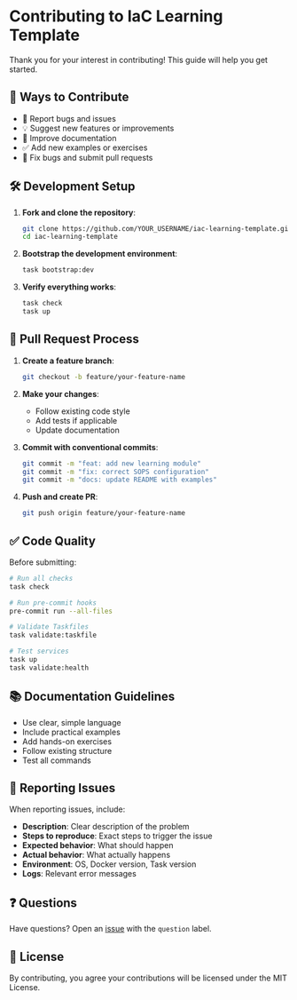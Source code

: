# Contributing to IaC Learning Template

Thank you for your interest in contributing! This guide will help you get started.

## 🎯 Ways to Contribute

- 🐛 Report bugs and issues
- 💡 Suggest new features or improvements
- 📝 Improve documentation
- ✅ Add new examples or exercises
- 🔧 Fix bugs and submit pull requests

## 🛠️ Development Setup

1. **Fork and clone the repository**:
   ```bash
   git clone https://github.com/YOUR_USERNAME/iac-learning-template.git
   cd iac-learning-template
   ```

2. **Bootstrap the development environment**:
   ```bash
   task bootstrap:dev
   ```

3. **Verify everything works**:
   ```bash
   task check
   task up
   ```

## 📝 Pull Request Process

1. **Create a feature branch**:
   ```bash
   git checkout -b feature/your-feature-name
   ```

2. **Make your changes**:
   - Follow existing code style
   - Add tests if applicable
   - Update documentation

3. **Commit with conventional commits**:
   ```bash
   git commit -m "feat: add new learning module"
   git commit -m "fix: correct SOPS configuration"
   git commit -m "docs: update README with examples"
   ```

4. **Push and create PR**:
   ```bash
   git push origin feature/your-feature-name
   ```

## ✅ Code Quality

Before submitting:

```bash
# Run all checks
task check

# Run pre-commit hooks
pre-commit run --all-files

# Validate Taskfiles
task validate:taskfile

# Test services
task up
task validate:health
```

## 📚 Documentation Guidelines

- Use clear, simple language
- Include practical examples
- Add hands-on exercises
- Follow existing structure
- Test all commands

## 🐛 Reporting Issues

When reporting issues, include:

- **Description**: Clear description of the problem
- **Steps to reproduce**: Exact steps to trigger the issue
- **Expected behavior**: What should happen
- **Actual behavior**: What actually happens
- **Environment**: OS, Docker version, Task version
- **Logs**: Relevant error messages

## ❓ Questions

Have questions? Open an [issue](https://github.com/ShockStruck/iac-learning-template/issues) with the `question` label.

## 📑 License

By contributing, you agree your contributions will be licensed under the MIT License.
